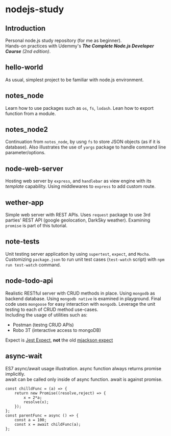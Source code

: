 # nodejs-study

## Introduction
Personal node.js study repository (for me as beginner).  
Hands-on practices with Udemmy's ***The Complete Node.js Developer Course*** *(2nd edition)*. 


## hello-world 
As usual, simplest project to be familiar with node.js environment. 

## notes_node
Learn how to use packages such as `os`, `fs`, `lodash`. 
Lean how to export function from a module.  

## notes_node2
Continuation from `notes_node`, by usng `fs` to store JSON objects (as if it is database).  Also illustrates the use of `yargs` package to handle command line parameter/options.  

## node-web-server
Hosting web server by `express`, and `handlebar` as view engine with its *template* capability. Using middlewares to `express` to add custom route.  

## wether-app
Simple web server with REST APIs. Uses `request` package to use 3rd parties' REST API (google geolocation, DarkSky weather). Examining `promise` is part of this tutorial. 

## note-tests 
Unit testing server application by using `supertest`, `expect`, and `Mocha`.  Customizing `package.json` to run unit test cases (`test-watch` script) with `npm run test-watch` command.  

## node-todo-api
Realistic RESTful server with CRUD methods in place.  Using `mongodb` as backend database. Using `mongodb native` is examined in playground. Final code uses `mongoose` for easy interaction with `mongodb`.  Leverage the unit testing to each of CRUD method use-cases.  
Including the usage of utilities such as: 
- Postman (testng CRUD APIs)
- Robo 3T (interactive access to mongoDB)  

Expect is [Jest Expect](https://facebook.github.io/jest/docs/en/expect.html), **not** the old [mjackson expect](https://github.com/mjackson/expect)

## async-wait
ES7 async/await usage illustration. 
async function always returns promise implicitly.  
await can be called only inside of async function. 
await is against promise.  

```
const chilldFunc = (a) => {
    return new Promise((resolve,reject) => {
        x = 2*a;
        resolve(x);
    });
};
const parentFunc = async () => {
    const a = 100;
    const x = await childFunc(a);
};  
```




